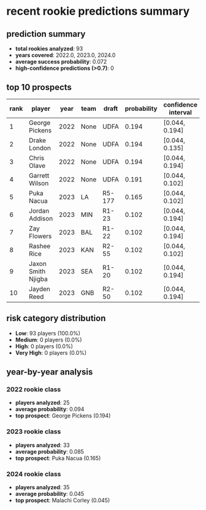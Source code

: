 # recent rookie predictions summary

## prediction summary

- **total rookies analyzed**: 93
- **years covered**: 2022.0, 2023.0, 2024.0
- **average success probability**: 0.072
- **high-confidence predictions (>0.7)**: 0

## top 10 prospects

| rank | player | year | team | draft | probability | confidence interval |
|------|--------|------|------|-------|-------------|--------------------|
| 1 | George Pickens | 2022 | None | UDFA | 0.194 | [0.044, 0.194] |
| 2 | Drake London | 2022 | None | UDFA | 0.194 | [0.044, 0.135] |
| 3 | Chris Olave | 2022 | None | UDFA | 0.194 | [0.044, 0.194] |
| 4 | Garrett Wilson | 2022 | None | UDFA | 0.191 | [0.044, 0.102] |
| 5 | Puka Nacua | 2023 | LA | R5-177 | 0.165 | [0.044, 0.102] |
| 6 | Jordan Addison | 2023 | MIN | R1-23 | 0.102 | [0.044, 0.194] |
| 7 | Zay Flowers | 2023 | BAL | R1-22 | 0.102 | [0.044, 0.194] |
| 8 | Rashee Rice | 2023 | KAN | R2-55 | 0.102 | [0.044, 0.102] |
| 9 | Jaxon Smith Njigba | 2023 | SEA | R1-20 | 0.102 | [0.044, 0.194] |
| 10 | Jayden Reed | 2023 | GNB | R2-50 | 0.102 | [0.044, 0.194] |

## risk category distribution

- **Low**: 93 players (100.0%)
- **Medium**: 0 players (0.0%)
- **High**: 0 players (0.0%)
- **Very High**: 0 players (0.0%)

## year-by-year analysis

### 2022 rookie class
- **players analyzed**: 25
- **average probability**: 0.094
- **top prospect**: George Pickens (0.194)

### 2023 rookie class
- **players analyzed**: 33
- **average probability**: 0.085
- **top prospect**: Puka Nacua (0.165)

### 2024 rookie class
- **players analyzed**: 35
- **average probability**: 0.045
- **top prospect**: Malachi Corley (0.045)

